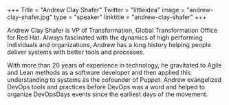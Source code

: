 +++
Title = "Andrew Clay Shafer"
Twitter = "littleidea"
image = "andrew-clay-shafer.jpg"
type = "speaker"
linktitle = "andrew-clay-shafer"
+++

Andrew Clay Shafer is VP of Transformation, Global Transformation Office for Red Hat. Always fascinated with the dynamics of high performing individuals and organizations, Andrew has a long history helping people deliver systems with better tools and processes. 

With more than 20 years of experience in technology, he gravitated to Agile and Lean methods as a software developer and then applied this understanding to systems as the cofounder of Puppet. Andrew evangelized DevOps tools and practices before DevOps was a word and helped to organize DevOpsDays events since the earliest days of the movement.
